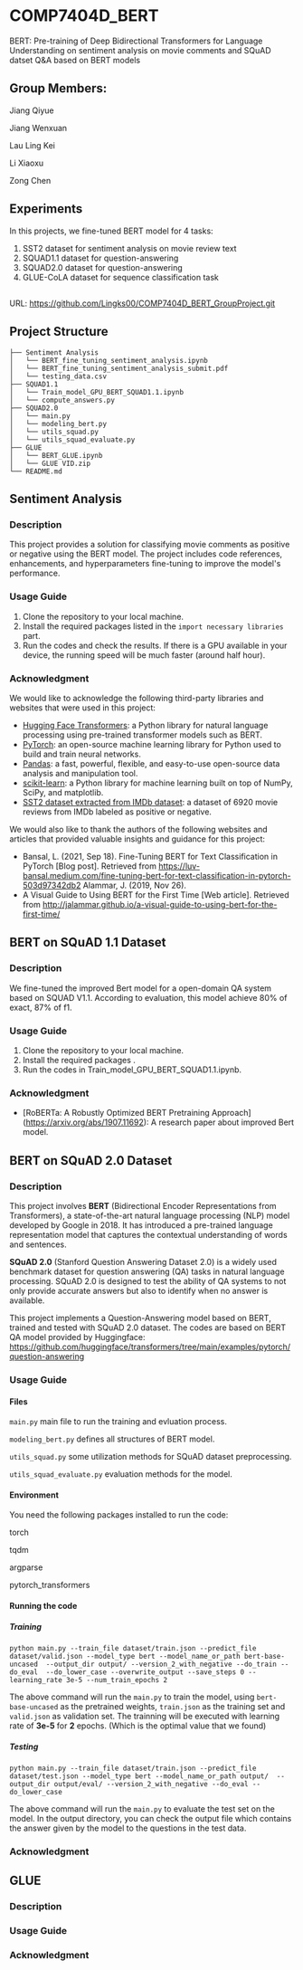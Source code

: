 # COMP7404D_BERT
BERT: Pre-training of Deep Bidirectional Transformers for Language Understanding on sentiment analysis on movie comments and SQuAD datset Q&amp;A based on BERT models 
## Group Members:

 Jiang Qiyue
 
 Jiang Wenxuan
 
 Lau Ling Kei
 
 Li Xiaoxu
 
 Zong Chen
 
## Experiments
In this projects, we fine-tuned BERT model for 4 tasks:
1. SST2 dataset for sentiment analysis on movie review text
2. SQUAD1.1 dataset for question-answering
3. SQUAD2.0 dataset for question-answering
4. GLUE-CoLA dataset for sequence classification task
##
URL: https://github.com/Lingks00/COMP7404D_BERT_GroupProject.git
## Project Structure
```
├── Sentiment Analysis
│   └── BERT_fine_tuning_sentiment_analysis.ipynb
│   └── BERT_fine_tuning_sentiment_analysis_submit.pdf
│   └── testing_data.csv
├── SQUAD1.1
│   └── Train_model_GPU_BERT_SQUAD1.1.ipynb
│   └── compute_answers.py
├── SQUAD2.0
│   └── main.py
│   └── modeling_bert.py
│   └── utils_squad.py
│   └── utils_squad_evaluate.py
├── GLUE
│   └── BERT_GLUE.ipynb
│   └── GLUE VID.zip
└── README.md
```

## Sentiment Analysis 

### Description
This project provides a solution for classifying movie comments as positive or negative using the BERT model. The project includes code references, enhancements, and hyperparameters fine-tuning to improve the model's performance.

### Usage Guide
1. Clone the repository to your local machine.
2. Install the required packages listed in the `import necessary libraries` part.
3. Run the codes and check the results. If there is a GPU available in your device, the running speed will be much faster (around half hour).

### Acknowledgment
We would like to acknowledge the following third-party libraries and websites that were used in this project:

- [Hugging Face Transformers](https://huggingface.co/transformers/): a Python library for natural language processing using pre-trained transformer models such as BERT.
- [PyTorch](https://pytorch.org/): an open-source machine learning library for Python used to build and train neural networks.
- [Pandas](https://pandas.pydata.org/): a fast, powerful, flexible, and easy-to-use open-source data analysis and manipulation tool.
- [scikit-learn](https://scikit-learn.org/stable/): a Python library for machine learning built on top of NumPy, SciPy, and matplotlib.
- [SST2 dataset extracted from IMDb dataset](https://ai.stanford.edu/~amaas/data/sentiment/): a dataset of 6920 movie reviews from IMDb labeled as positive or negative.

We would also like to thank the authors of the following websites and articles that provided valuable insights and guidance for this project:
- Bansal, L. (2021, Sep 18). Fine-Tuning BERT for Text Classification in PyTorch [Blog post]. Retrieved from https://luv-bansal.medium.com/fine-tuning-bert-for-text-classification-in-pytorch-503d97342db2 Alammar, J. (2019, Nov 26). 
- A Visual Guide to Using BERT for the First Time [Web article]. Retrieved from http://jalammar.github.io/a-visual-guide-to-using-bert-for-the-first-time/


## BERT on SQuAD 1.1 Dataset
### Description
We fine-tuned the improved Bert model for a open-domain QA system based on SQUAD V1.1. According to evaluation, this model achieve 80% of exact, 87% of f1. 
### Usage Guide
1. Clone the repository to your local machine.
2. Install the required packages .
3. Run the codes in Train_model_GPU_BERT_SQUAD1.1.ipynb. 
### Acknowledgment
- [RoBERTa: A Robustly Optimized BERT Pretraining Approach]
(https://arxiv.org/abs/1907.11692): A research paper about improved Bert model.


## BERT on SQuAD 2.0 Dataset

### Description

This project involves **BERT** (Bidirectional Encoder Representations from Transformers), a state-of-the-art natural language processing (NLP) model developed by Google in 2018. It has introduced a pre-trained language representation model that captures the contextual understanding of words and sentences.

**SQuAD 2.0** (Stanford Question Answering Dataset 2.0) is a widely used benchmark dataset for question answering (QA) tasks in natural language processing. SQuAD 2.0 is designed to test the ability of QA systems to not only provide accurate answers but also to identify when no answer is available.

This project implements a Question-Answering model based on BERT, trained and tested with SQuAD 2.0 dataset. The codes are based on BERT QA model provided by Huggingface: https://github.com/huggingface/transformers/tree/main/examples/pytorch/question-answering
### Usage Guide
#### Files

`main.py` main file to run the training and evluation process.

`modeling_bert.py` defines all structures of BERT model.

`utils_squad.py` some utilization methods for SQuAD dataset preprocessing.

`utils_squad_evaluate.py` evaluation methods for the model.

#### Environment

You need the following packages installed to run the code:

torch

tqdm

argparse

pytorch_transformers

#### Running the code

##### Training

```shell
python main.py --train_file dataset/train.json --predict_file dataset/valid.json --model_type bert --model_name_or_path bert-base-uncased  --output_dir output/ --version_2_with_negative --do_train --do_eval  --do_lower_case --overwrite_output --save_steps 0 --learning_rate 3e-5 --num_train_epochs 2
```

The above command will run the `main.py` to train the model, using `bert-base-uncased` as the pretrained weights, `train.json` as the training set and `valid.json` as validation set. The trainning will be executed with learning rate of **3e-5** for **2** epochs. (Which is the optimal value that we found)

##### Testing

```shell
python main.py --train_file dataset/train.json --predict_file dataset/test.json --model_type bert --model_name_or_path output/  --output_dir output/eval/ --version_2_with_negative --do_eval --do_lower_case
```

The above command will run the `main.py` to evaluate the test set on the model. In the output directory, you can check the output file which contains the answer given by the model to the questions in the test data.

### Acknowledgment

## GLUE 

### Description
### Usage Guide
### Acknowledgment


